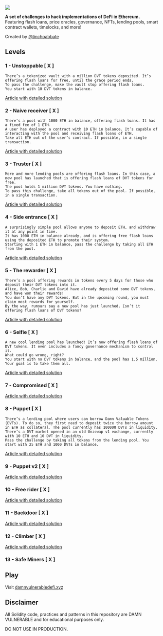 ![](cover.png)

**A set of challenges to hack implementations of DeFi in Ethereum.**
Featuring flash loans, price oracles, governance, NFTs, lending pools, smart contract wallets, timelocks, and more!

Created by [@tinchoabbate](https://twitter.com/tinchoabbate)

## Levels

### **1 - Unstoppable [ X ]**

    There’s a tokenized vault with a million DVT tokens deposited. It’s offering flash loans for free, until the grace period ends.
    To pass the challenge, make the vault stop offering flash loans.
    You start with 10 DVT tokens in balance.

[Article with detailed solution]()

### **2 - Naive receiver [ X ]**

    There’s a pool with 1000 ETH in balance, offering flash loans. It has a fixed fee of 1 ETH.
    A user has deployed a contract with 10 ETH in balance. It’s capable of interacting with the pool and receiving flash loans of ETH.
    Take all ETH out of the user’s contract. If possible, in a single transaction.

[Article with detailed solution]()

### **3 - Truster [ X ]**

    More and more lending pools are offering flash loans. In this case, a new pool has launched that is offering flash loans of DVT tokens for free.
    The pool holds 1 million DVT tokens. You have nothing.
    To pass this challenge, take all tokens out of the pool. If possible, in a single transaction.

[Article with detailed solution]()

### **4 - Side entrance [ X ]**

    A surprisingly simple pool allows anyone to deposit ETH, and withdraw it at any point in time.
    It has 1000 ETH in balance already, and is offering free flash loans using the deposited ETH to promote their system.
    Starting with 1 ETH in balance, pass the challenge by taking all ETH from the pool.

[Article with detailed solution]()

### **5 - The rewarder [ X ]**

    There’s a pool offering rewards in tokens every 5 days for those who deposit their DVT tokens into it.
    Alice, Bob, Charlie and David have already deposited some DVT tokens, and have won their rewards!
    You don’t have any DVT tokens. But in the upcoming round, you must claim most rewards for yourself.
    By the way, rumours say a new pool has just launched. Isn’t it offering flash loans of DVT tokens?

[Article with detailed solution]()

### **6 - Selfie [ X ]**

    A new cool lending pool has launched! It’s now offering flash loans of DVT tokens. It even includes a fancy governance mechanism to control it.
    What could go wrong, right?
    You start with no DVT tokens in balance, and the pool has 1.5 million. Your goal is to take them all.

[Article with detailed solution]()

### **7 - Compromised [ X ]**

[Article with detailed solution]()

### **8 - Puppet [ X ]**

    There’s a lending pool where users can borrow Damn Valuable Tokens (DVTs). To do so, they first need to deposit twice the borrow amount in ETH as collateral. The pool currently has 100000 DVTs in liquidity.
    There’s a DVT market opened in an old Uniswap v1 exchange, currently with 10 ETH and 10 DVT in liquidity.
    Pass the challenge by taking all tokens from the lending pool. You start with 25 ETH and 1000 DVTs in balance.

[Article with detailed solution]()

### **9 - Puppet v2 [ X ]**

[Article with detailed solution]()

### **10 - Free rider [ X ]**

[Article with detailed solution]()

### **11 - Backdoor [ X ]**

[Article with detailed solution]()

### **12 - Climber [ X ]**

[Article with detailed solution]()

### **13 - Safe Miners [ X ]**

## Play

Visit [damnvulnerabledefi.xyz](https://damnvulnerabledefi.xyz)

## Disclaimer

All Solidity code, practices and patterns in this repository are DAMN VULNERABLE and for educational purposes only.

DO NOT USE IN PRODUCTION.
